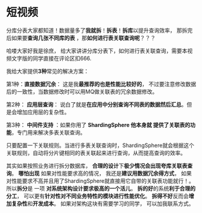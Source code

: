 # 短视频

分库分表大家都知道！数据量多了**我就拆**！**拆表**！**拆库**以提升查询效率， 那拆完后如果要**查询几张不同库的表**  ，那**如何进行表关联查询呢**？？？

哈喽大家好我是徐庶， 给大家讲讲分库分表下，如何进行表关联查询，需要本视频文字版的同学直接在评论区扣666.

我给大家提供**3种**常见的解决方案：

第1种：**直接数据冗余**： 这是我**最推荐的也是性能比较好的**，  不过要注意修改数据后的一致性，当数据修改时可以用MQ做关联表的冗余数据修改。

第2种： **应用层查询**：  说白了就是**在应用中分别查询不同表的数据然后汇总**。但是会增加应用层的复杂性。  

第3种： **中间件支持**  ：如果你用了 **ShardingSphere 他本身就 提供了关联表的功能**，专门用来解决多表关联查询。

 只要配置一下关联规则。当进行多表关联查询时，ShardingSphere就会根据这个关联规则，自动将分片键相同的表关联起来进行查询，从而提高查询的效率。

其实如果按照业务进行拆分数据库，  **合理的设计**下**极少情况会出现夸库关联表查询**。  **哪怕出现** 如果对性能要求高的情况， 我还是**建议用数据冗余得方式**，  如果对性能要求不高并且用了ShardingSphere就直接用它自带的关联表功能就行！。      所以**拆分**是 一项  **对系统架构设计要求极高的一个活儿**。  **拆的好**的系统**利于合理的分工**， 可以更有**针对性对不同业务特性的模块进行性能优化**。   **拆得不好**反而会**增加复杂性**和**开发成本**。  如果对架构这块有需要学习的同学， 可以加我联系方式。
